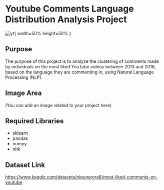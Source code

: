 # Youtube Comments Language Distribution Analysis Project

![yt](https://img.tamindir.com/resize/1200x675/2022/11/470608/youtube-premium-nedir.jpg){ width=50% height=50% }

## Purpose
The purpose of this project is to analyze the clustering of comments made by individuals on the most liked YouTube videos between 2013 and 2016, based on the language they are commenting in, using Natural Language Processing (NLP).

## Image Area
(You can add an image related to your project here)

## Required Libraries
- sklearn
- pandas
- numpy
- nltk

## Dataset Link
https://www.kaggle.com/datasets/nipunarora8/most-liked-comments-on-youtube


